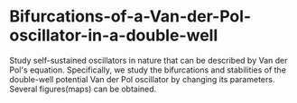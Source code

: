 # Bifurcations-of-a-Van-der-Pol-oscillator-in-a-double-well
Study self-sustained oscillators in nature that can be described by Van der Pol's equation. 
Specifically, we study the bifurcations and stabilities of the double-well potential Van der Pol oscillator by changing its parameters. 
Several figures(maps) can be obtained.
